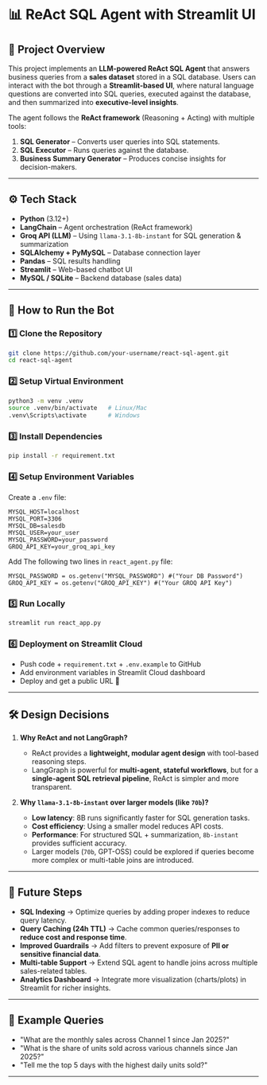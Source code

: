 # 📊 ReAct SQL Agent with Streamlit UI

## 🔎 Project Overview

This project implements an **LLM-powered ReAct SQL Agent** that answers business queries from a **sales dataset** stored in a SQL database.
Users can interact with the bot through a **Streamlit-based UI**, where natural language questions are converted into SQL queries, executed against the database, and then summarized into **executive-level insights**.

The agent follows the **ReAct framework** (Reasoning + Acting) with multiple tools:

1. **SQL Generator** – Converts user queries into SQL statements.
2. **SQL Executor** – Runs queries against the database.
3. **Business Summary Generator** – Produces concise insights for decision-makers.

---

## ⚙️ Tech Stack

* **Python** (3.12+)
* **LangChain** – Agent orchestration (ReAct framework)
* **Groq API (LLM)** – Using `llama-3.1-8b-instant` for SQL generation & summarization
* **SQLAlchemy + PyMySQL** – Database connection layer
* **Pandas** – SQL results handling
* **Streamlit** – Web-based chatbot UI
* **MySQL / SQLite** – Backend database (sales data)

---

## 🚀 How to Run the Bot

### 1️⃣ Clone the Repository

```bash
git clone https://github.com/your-username/react-sql-agent.git
cd react-sql-agent
```

### 2️⃣ Setup Virtual Environment

```bash
python3 -m venv .venv
source .venv/bin/activate   # Linux/Mac
.venv\Scripts\activate      # Windows
```

### 3️⃣ Install Dependencies

```bash
pip install -r requirement.txt
```

### 4️⃣ Setup Environment Variables

Create a `.env` file:

```env
MYSQL_HOST=localhost
MYSQL_PORT=3306
MYSQL_DB=salesdb
MYSQL_USER=your_user
MYSQL_PASSWORD=your_password
GROQ_API_KEY=your_groq_api_key
```

Add The following two lines in `react_agent.py` file:
```
MYSQL_PASSWORD = os.getenv("MYSQL_PASSWORD") #("Your DB Password")
GROQ_API_KEY = os.getenv("GROQ_API_KEY") #("Your GROQ API Key")
```
### 5️⃣ Run Locally

```bash
streamlit run react_app.py
```

### 6️⃣ Deployment on Streamlit Cloud

* Push code + `requirement.txt` + `.env.example` to GitHub
* Add environment variables in Streamlit Cloud dashboard
* Deploy and get a public URL 🎉

---

## 🛠️ Design Decisions

1. **Why ReAct and not LangGraph?**

   * ReAct provides a **lightweight, modular agent design** with tool-based reasoning steps.
   * LangGraph is powerful for **multi-agent, stateful workflows**, but for a **single-agent SQL retrieval pipeline**, ReAct is simpler and more transparent.

2. **Why `llama-3.1-8b-instant` over larger models (like `70b`)?**

   * **Low latency**: 8B runs significantly faster for SQL generation tasks.
   * **Cost efficiency**: Using a smaller model reduces API costs.
   * **Performance**: For structured SQL + summarization, `8b-instant` provides sufficient accuracy.
   * Larger models (`70b`, GPT-OSS) could be explored if queries become more complex or multi-table joins are introduced.

---

## 🔮 Future Steps

* **SQL Indexing** → Optimize queries by adding proper indexes to reduce query latency.
* **Query Caching (24h TTL)** → Cache common queries/responses to **reduce cost and response time**.
* **Improved Guardrails** → Add filters to prevent exposure of **PII or sensitive financial data**.
* **Multi-table Support** → Extend SQL agent to handle joins across multiple sales-related tables.
* **Analytics Dashboard** → Integrate more visualization (charts/plots) in Streamlit for richer insights.

---

## 📌 Example Queries

* "What are the monthly sales across Channel 1 since Jan 2025?"
* "What is the share of units sold across various channels since Jan 2025?"
* "Tell me the top 5 days with the highest daily units sold?"

---
